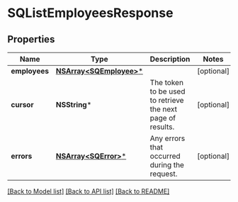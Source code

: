 # SQListEmployeesResponse

## Properties
Name | Type | Description | Notes
------------ | ------------- | ------------- | -------------
**employees** | [**NSArray&lt;SQEmployee&gt;***](SQEmployee.md) |  | [optional] 
**cursor** | **NSString*** | The token to be used to retrieve the next page of results. | [optional] 
**errors** | [**NSArray&lt;SQError&gt;***](SQError.md) | Any errors that occurred during the request. | [optional] 

[[Back to Model list]](../README.md#documentation-for-models) [[Back to API list]](../README.md#documentation-for-api-endpoints) [[Back to README]](../README.md)


